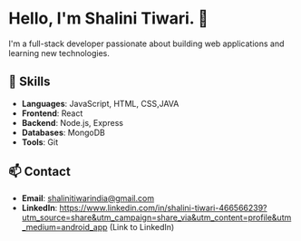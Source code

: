 # Hello, I'm Shalini Tiwari. 👋

I'm a full-stack developer passionate about building web applications and learning new technologies.

## 🚀 Skills
- **Languages**: JavaScript, HTML, CSS,JAVA
- **Frontend**: React
- **Backend**: Node.js, Express
- **Databases**: MongoDB
- **Tools**: Git




## 📫 Contact
- **Email**: shalinitiwarindia@gmail.com
- **LinkedIn**: https://www.linkedin.com/in/shalini-tiwari-466566239?utm_source=share&utm_campaign=share_via&utm_content=profile&utm_medium=android_app (Link to LinkedIn)






<img src="https://komarev.com/ghpvc/?username=shalinitiwarindia&style=flat-square&color=blue" alt=""/>




